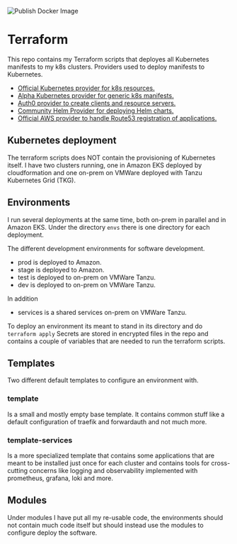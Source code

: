 ![Publish Docker Image](https://github.com/dniel/terraform/workflows/Publish%20Docker%20Image/badge.svg)

# Terraform
This repo contains my Terraform scripts that deployes all Kubernetes manifests to my k8s clusters.
Providers used to deploy manifests to Kubernetes.
- [Official Kubernetes provider for k8s resources.](https://www.terraform.io/docs/providers/kubernetes/index.html)
- [Alpha Kubernetes provider for generic k8s manifests.](https://github.com/hashicorp/terraform-provider-kubernetes-alpha)
- [Auth0 provider to create clients and resource servers.](https://www.terraform.io/docs/providers/auth0/index.html)
- [Community Helm Provider for deploying Helm charts.](https://www.terraform.io/docs/providers/helm/index.html)
- [Official AWS provider to handle Route53 registration of applications.](https://www.terraform.io/docs/providers/aws/index.html)

## Kubernetes deployment
The terraform scripts does NOT contain the provisioning of Kubernetes itself. I have two clusters 
running, one in Amazon EKS deployed by cloudformation and one on-prem on VMWare deployed with Tanzu Kubernetes Grid (TKG).

## Environments
I run several deployments at the same time, both on-prem in parallel and in Amazon EKS.
Under the directory `envs` there is one directory for each deployment.

The different development environments for software development.
- prod is deployed to Amazon.
- stage is deployed to Amazon.
- test is deployed to on-prem on VMWare Tanzu.
- dev is deployed to on-prem  on VMWare Tanzu.

In addition
- services is a shared services on-prem on VMWare Tanzu.
  
To deploy an environment its meant to stand in its directory and do `terraform apply`
Secrets are stored in encrypted files in the repo and contains a couple of variables 
that are needed to run the terraform scripts.

## Templates
Two different default templates to configure an environment with.

### template
Is a small and mostly empty base template. It contains common stuff like
a default configuration of traefik and forwardauth and not much more.

### template-services
Is a more specialized template that contains some applications that are
meant to be installed just once for each cluster and contains tools for
cross-cutting concerns like logging and observability implemented with 
prometheus, grafana, loki and more.

## Modules
Under modules I have put all my re-usable code, the environments should not contain much code itself
but should instead use the modules to configure deploy the software.

